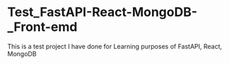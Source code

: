 # Test_FastAPI-React-MongoDB-_Front-emd
This is a test project I have done for Learning purposes of FastAPI, React, MongoDB
